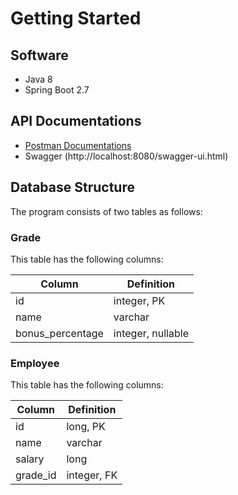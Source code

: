 # Getting Started

## Software
* Java 8
* Spring Boot 2.7


## API Documentations

* [Postman Documentations](https://documenter.getpostman.com/view/5858223/2s946pYozn)
* Swagger (http://localhost:8080/swagger-ui.html)


## Database Structure
The program consists of two tables as follows:

### Grade
This table has the following columns:

Column | Definition
--- |------------|
id | integer, PK
name | varchar
bonus_percentage | integer, nullable

### Employee
This table has the following columns:

Column | Definition
--- |------------|
id | long, PK
name | varchar
salary | long
grade_id | integer, FK